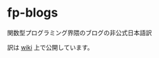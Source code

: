fp-blogs
========

関数型プログラミング界隈のブログの非公式日本語訳

訳は [wiki](https://github.com/kinokkory/fp-blogs/wiki) 上で公開しています。
